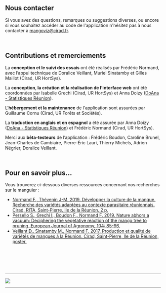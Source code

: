 ## Nous contacter

Si vous avez des questions, remarques ou suggestions diverses, ou encore si vous souhaitez accéder au code de l'application n'hésitez pas à nous contacter à [mangoviz@cirad.fr](mailto:mangoviz@cirad.fr).
<!-- mettre le lien vers le dépôt du CIRAD ? -->

<br>


## Contributions et remerciements

La **conception et le suivi des essais** ont été réalisés par Frédéric Normand, avec l’appui technique de Doralice Veillant, Muriel Sinatamby et Gilles Maillot (Cirad, UR HortSys).

La **conception, la création et la réalisation de l’interface web** ont été coordonnées par Isabelle Grechi (Cirad, UR HortSys) et Anna Doizy (<a href="https://doana-r.com" target="_blank">DoAna - Statistiques Réunion</a>).

L'**hébergement et la maintenance** de l'application sont assurées par Guillaume Cornu (Cirad, UR Forêts et Sociétés).

La **traduction en anglais et en espagnol** a été assurée par Anna Doizy (<a href="https://doana-r.com" target="_blank">DoAna - Statistiques Réunion</a>) et Frédéric Normand (Cirad, UR HortSys).

Merci aux **bêta-testeurs** de l’application : Frédéric Boudon, Caroline Brunel, Jean-Charles de Cambiaire, Pierre-Éric Lauri, Thierry Michels, Adrien Négrier, Doralice Veillant.

<br>

## Pour en savoir plus...

Vous trouverez ci-dessous diverses ressources concernant nos recherches sur le manguier :

-  <a href="https://agritrop.cirad.fr/605847/" target="_blank">Normand F., Thévenin J-M. 2019. Développer la culture de la mangue. Recherche des variétés adaptées au contexte parasitaire réunionnais. Cirad, RITA, Saint-Pierre, Ile de la Réunion, 2 p.</a>
-  <a href="https://agritrop.cirad.fr/590932/" target="_blank">Persello S., Grechi I., Boudon F., Normand F. 2019. Nature abhors a vacuum: Deciphering the vegetative reaction of the mango tree to pruning. European Journal of Agronomy, 104: 85-96.</a>
-  <a href="https://agritrop.cirad.fr/605848/" target="_blank">Veillant D., Sinatamby M., Normand F. 2017. Production et qualité de variétés de mangues à la Réunion. Cirad, Saint-Pierre, Ile de la Réunion, poster.</a>


<br>

<br>

<br>

<br>

***

<p class="center">
  <span>
    <img src="bande_logo-bailleurs.png" class="inbox-img">
   </span>
</p>

***
